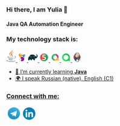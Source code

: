 ### Hi there, I am Yulia 👋
<h4>Java QA Automation Engineer</h4>

### My technology stack is:

<a href="https://www.java.com/"><code><img width="5%" title="Java" src="./icons/java-logo.svg"></code>
<a href="https://selenide.org/"><code><img width="5%" title="Selenide" src="./icons/selenide-logo.svg"></code>
<a href="https://gradle.org/"><code><img width="5%" title="Gradle" src="./icons/gradle-logo.svg"></code>
<a href="https://junit.org/junit5/"><code><img width="5%" title="JUnit5" src="./icons/junit5-logo.svg"></code>
<a href="https://github.com/allure-framework/allure2"><code><img width="5%" title="Allure Report" src="./icons/allure-report-logo.png"></code>
<a href="https://qameta.io/"><code><img width="5%" title="Allure TestOps" src="./icons/allure-ee-logo.svg"></code>
<a href="https://www.jenkins.io/"><code><img width="5%" title="Jenkins" src="./icons/jenkins-logo.svg"></code>

- 🌱 I’m currently learning **Java**
- 🌍 I speak Russian (native), English (C1)

### Connect with me:
<p align="left">
<a href="https://t.me/ms_tweety15" target="blank"><img align="center" src="./icons/Telegram.svg" alt="ybuntseva" height="40" width="40" /></a>
<a href="https://www.linkedin.com/in/yulia-buntseva-402917160/" target="blank"><img align="center" src="./icons/linkedin-logo.png" alt="ybuntseva" height="33" width="33" /></a>

<!--
**ybuntseva/ybuntseva** is a ✨ _special_ ✨ repository because its `README.md` (this file) appears on your GitHub profile.


Here are some ideas to get you started:

- 🔭 I’m currently working on ...
- 🌱 I’m currently learning ...
- 👯 I’m looking to collaborate on ...
- 🤔 I’m looking for help with ...
- 💬 Ask me about ...
- 📫 How to reach me: ...
- 😄 Pronouns: ...
- ⚡ Fun fact: ...
-->
